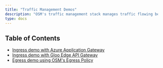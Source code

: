 ```yaml
---
title: "Traffic Management Demos"
description: "OSM's traffic management stack manages traffic flowing between applications in the mesh, access to applications from outside the cluster using Ingress, and access to external applications using Egress. The demos provide a good starting point to get familiar with these features."
type: docs
---
```


## Table of Contents
- [Ingress demo with Azure Application Gateway](./azure_application_gateway_ingress_demo)
- [Ingress demo with Gloo Edge API Gateway](./gloo_edge_ingress_demo)
- [Egress demo using OSM's Egress Policy](./egress_policy_demo)
